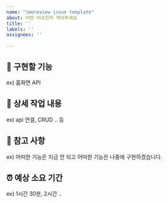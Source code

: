 ```yaml
---
name: "\moreview issue template"
about: 어떤 이슈인지 적어주세요
title: ''
labels: ''
assignees: ''

---
```


## 👷 구현할 기능
ex) 홈화면 API

## 🔨 상세 작업 내용
ex) api 연결, CRUD .. 등

## 📄 참고 사항
ex) 어떠한 기능은 지금 안 되고 어떠한 기능은 나중에 구현하겠습니다.

## ⏰ 예상 소요 기간
ex) 1시간 30분, 2시간 ..
